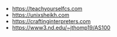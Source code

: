 * https://teachyourselfcs.com
* https://unixsheikh.com
* https://craftinginterpreters.com
* https://www3.nd.edu/~jthomp19/AS100
